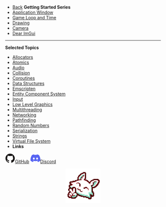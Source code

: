 <!-- markdownlint-disable-next-line first-line-heading -->
- [Back](/getting_started)
**Getting Started Series**
- [Application Window](/topics/application_window.md)
- [Game Loop and Time](/topics/game_loop_and_time.md)
- [Drawing](/topics/drawing.md)
- [Camera](/topics/camera.md)
- [Dear ImGui](/topics/dear_imgui.md)
---
**Selected Topics**
- [Allocators](/topics/allocator.md)
- [Atomics](/topics/atomics.md)
- [Audio](/topics/audio.md)
- [Collision](/topics/collision.md)
- [Coroutines](/topics/coroutines.md)
- [Data Structures](/topics/data_structures.md)
- [Emscripten](/topics/emscripten.md)
- [Entity Component System](/topics/entity_component_system.md)
- [Input](/topics/input.md)
- [Low Level Graphics](/topics/low_level_graphics.md)
- [Multithreading](/topics/multithreading.md)
- [Networking](/topics/networking.md)
- [Pathfinding](/topics/pathfinding.md)
- [Random Numbers](/topics/random_numbers.md)
- [Serialization](/topics/serialization.md)
- [Strings](/topics/strings.md)
- [Virtual File System](/topics/virtual_file_system.md)
- **Links**

<p><a href="https://github.com/RandyGaul/cute_framework/"><img src=https://github.com/RandyGaul/cute_framework/blob/master/assets/github.svg?raw=true />GitHub</a>
<a href="https://discord.gg/ajWHTHz9"><img src=https://github.com/RandyGaul/cute_framework/blob/master/assets/discord.svg?raw=true />Discord</a></p>
<p align="center"><img src=https://github.com/RandyGaul/cute_framework/blob/master/assets/CF_Logo_Pixel_2x.png?raw=true></p>
